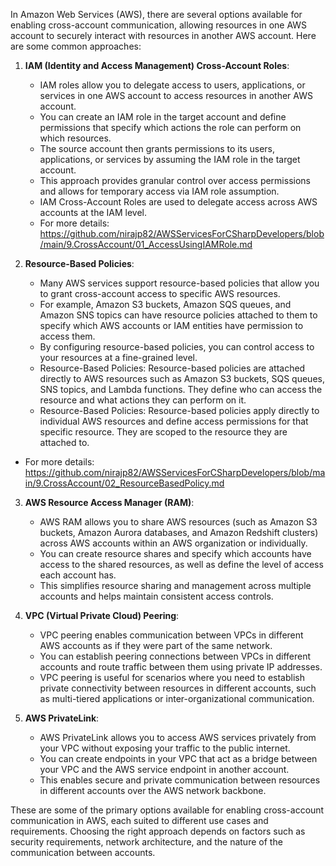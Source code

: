 In Amazon Web Services (AWS), there are several options available for enabling cross-account communication, allowing resources in one AWS account to securely interact with resources in another AWS account. Here are some common approaches:

1. **IAM (Identity and Access Management) Cross-Account Roles**:
   - IAM roles allow you to delegate access to users, applications, or services in one AWS account to access resources in another AWS account.
   - You can create an IAM role in the target account and define permissions that specify which actions the role can perform on which resources.
   - The source account then grants permissions to its users, applications, or services by assuming the IAM role in the target account.
   - This approach provides granular control over access permissions and allows for temporary access via IAM role assumption.
   -  IAM Cross-Account Roles are used to delegate access across AWS accounts at the IAM level.
   - For more details: https://github.com/nirajp82/AWSServicesForCSharpDevelopers/blob/main/9.CrossAccount/01_AccessUsingIAMRole.md

2. **Resource-Based Policies**:
   - Many AWS services support resource-based policies that allow you to grant cross-account access to specific AWS resources.
   - For example, Amazon S3 buckets, Amazon SQS queues, and Amazon SNS topics can have resource policies attached to them to specify which AWS accounts or IAM entities have permission to access them.
   - By configuring resource-based policies, you can control access to your resources at a fine-grained level.
   - Resource-Based Policies: Resource-based policies are attached directly to AWS resources such as Amazon S3 buckets, SQS queues, SNS topics, and Lambda functions. They define who can access the resource and what actions they can perform on it.
   - Resource-Based Policies: Resource-based policies apply directly to individual AWS resources and define access permissions for that specific resource. They are scoped to the resource they are attached to.
- For more details: https://github.com/nirajp82/AWSServicesForCSharpDevelopers/blob/main/9.CrossAccount/02_ResourceBasedPolicy.md

3. **AWS Resource Access Manager (RAM)**:
   - AWS RAM allows you to share AWS resources (such as Amazon S3 buckets, Amazon Aurora databases, and Amazon Redshift clusters) across AWS accounts within an AWS organization or individually.
   - You can create resource shares and specify which accounts have access to the shared resources, as well as define the level of access each account has.
   - This simplifies resource sharing and management across multiple accounts and helps maintain consistent access controls.

4. **VPC (Virtual Private Cloud) Peering**:
   - VPC peering enables communication between VPCs in different AWS accounts as if they were part of the same network.
   - You can establish peering connections between VPCs in different accounts and route traffic between them using private IP addresses.
   - VPC peering is useful for scenarios where you need to establish private connectivity between resources in different accounts, such as multi-tiered applications or inter-organizational communication.

5. **AWS PrivateLink**:
   - AWS PrivateLink allows you to access AWS services privately from your VPC without exposing your traffic to the public internet.
   - You can create endpoints in your VPC that act as a bridge between your VPC and the AWS service endpoint in another account.
   - This enables secure and private communication between resources in different accounts over the AWS network backbone.

These are some of the primary options available for enabling cross-account communication in AWS, each suited to different use cases and requirements. Choosing the right approach depends on factors such as security requirements, network architecture, and the nature of the communication between accounts.
